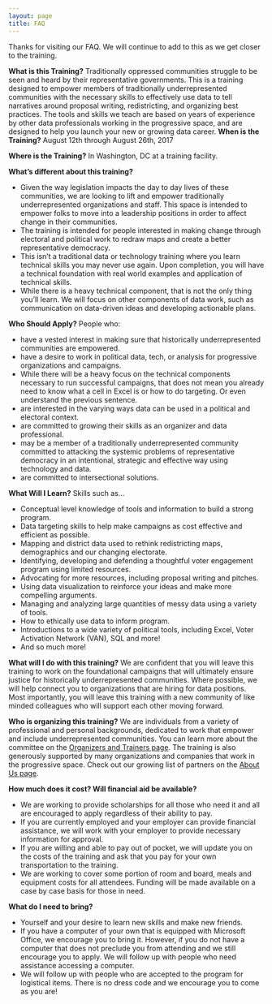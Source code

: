 ```yaml
---
layout: page
title: FAQ 
---
```

Thanks for visiting our FAQ. We will continue to add to this as we get closer to the training. 

**What is this Training?**
Traditionally oppressed communities struggle to be seen and heard by their representative governments. This is a training designed to empower members of traditionally underrepresented communities with the necessary skills to effectively use data to tell narratives around proposal writing, redistricting, and organizing best practices. The tools and skills we teach are based on years of experience by other data professionals working in the progressive space, and are designed to help you launch your new or growing data career.
**When is the Training?**
 August 12th through August 26th, 2017
 
**Where is the Training?**
In Washington, DC at a training facility.

**What’s different about this training?**
+ Given the way legislation impacts the day to day lives of these communities, we are looking to lift and empower traditionally underrepresented organizations and staff. This space is intended to empower folks to move into a leadership positions in order to affect change in their communities.
+ The training is intended for people interested in making change through electoral and political work to redraw maps and create a better representative democracy. 
+ This isn’t a traditional data or technology training where you learn technical skills you may never use again. Upon completion, you will have a technical foundation with real world examples and application of technical skills.
+ While there is a heavy technical component, that is not the only thing you’ll learn. We will focus on other components of data work, such as communication on data-driven ideas and developing actionable plans.
 
**Who Should Apply?**
People who:
+ have a vested interest in making sure that historically underrepresented communities are empowered.
+ have a desire to work in political data, tech, or analysis for progressive organizations and campaigns. 
+ While there will be a heavy focus on the technical components necessary to run successful campaigns, that does not mean you already need to know what a cell in Excel is or how to do targeting. Or even understand the previous sentence.
+ are interested in the varying ways data can be used in a political and electoral context. 
+ are committed to growing their skills as an organizer and data professional.
+ may be a member of a traditionally underrepresented community committed to attacking the systemic problems of representative democracy in an intentional, strategic and effective way using technology and data.
+ are committed to intersectional solutions. 
 
**What Will I Learn?**
Skills such as...
+ Conceptual level knowledge of tools and information to build a strong program.
+ Data targeting skills to help make campaigns as cost effective and efficient as possible.
+ Mapping and district data used to rethink redistricting maps, demographics and our changing electorate.
+ Identifying, developing and defending a thoughtful voter engagement program using limited resources.
+ Advocating for more resources, including proposal writing and pitches.
+ Using data visualization to reinforce your ideas and make more compelling arguments.
+ Managing and analyzing large quantities of messy data using a variety of tools.
+ How to ethically use data to inform program.
+ Introductions to a wide variety of political tools, including Excel, Voter Activation Network (VAN), SQL and more!
+ And so much more!
 
**What will I do with this training?**
We are confident that you will leave this training to work on the foundational campaigns that will ultimately ensure justice for historically underrepresented communities. Where possible, we will help connect you to organizations that are hiring for data positions. Most importantly, you will leave this training with a new community of like minded colleagues who will support each other moving forward. 

**Who is organizing this training?** We are individuals from a variety of professional and personal backgrounds, dedicated to work that empower and include underrepresented communities. You can learn more about the committee on the [Organizers and Trainers page](http://changethegame.io/trainers/). The training is also generously supported by many organizations and companies that work in the progressive space. Check out our growing list of partners on the [About Us page](http://changethegame.io/who-we-are/).
 
**How much does it cost? Will financial aid be available?**
+ We are working to provide scholarships for all those who need it and all are encouraged to apply regardless of their ability to pay.
+ If you are currently employed and your employer can provide financial assistance, we will work with your employer to provide necessary information for approval.
+ If you are willing and able to pay out of pocket, we will update you on the costs of the training and ask that you pay for your own transportation to the training.
+ We are working to cover some portion of room and board, meals and equipment costs for all attendees. Funding will be made available on a case by case basis for those in need.

**What do I need to bring?**
+ Yourself and your desire to learn new skills and make new friends.
+ If you have a computer of your own that is equipped with Microsoft Office, we encourage you to bring it. However, if you do not have a computer that does not preclude you from attending and we still encourage you to apply. We will follow up with people who need assistance accessing a computer.
+ We will follow up with people who are accepted to the program for logistical items. There is no dress code and we encourage you to come as you are! 
